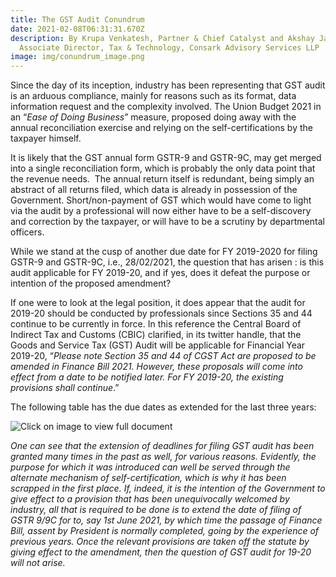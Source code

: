 ```yaml
---
title: The GST Audit Conundrum
date: 2021-02-08T06:31:31.670Z
description: By Krupa Venkatesh, Partner & Chief Catalyst and Akshay Jain,
  Associate Director, Tax & Technology, Consark Advisory Services LLP
image: img/conundrum_image.png
---
```

Since the day of its inception, industry has been representing that GST audit is an arduous compliance, mainly for reasons such as its format, data information request and the complexity involved. The Union Budget 2021 in an “*Ease of Doing Business*” measure, proposed doing away with the annual reconciliation exercise and relying on the self-certifications by the taxpayer himself. 

It is likely that the GST annual form GSTR-9 and GSTR-9C, may get merged into a single reconciliation form, which is probably the only data point that the revenue needs.  The annual return itself is redundant, being simply an abstract of all returns filed, which data is already in possession of the Government. Short/non-payment of GST which would have come to light via the audit by a professional will now either have to be a self-discovery and correction by the taxpayer, or will have to be a scrutiny by departmental officers. 

While we stand at the cusp of another due date for FY 2019-2020 for filing GSTR-9 and GSTR-9C, i.e., 28/02/2021, the question that has arisen : is this audit applicable for FY 2019-20, and if yes, does it defeat the purpose or intention of the proposed amendment?

If one were to look at the legal position, it does appear that the audit for 2019-20 should be conducted by professionals since Sections 35 and 44 continue to be currently in force. In this reference the Central Board of Indirect Tax and Customs (CBIC) clarified, in its twitter handle, that the Goods and Service Tax (GST) Audit will be applicable for Financial Year 2019-20, “*Please note Section 35 and 44 of CGST Act are proposed to be amended in Finance Bill 2021. However, these proposals will come into effect from a date to be notified later. For FY 2019-20, the existing provisions shall continue*.” 

The following table has the due dates as extended for the last three years:

![](img/screenshot-2021-02-08-at-12.38.50-pm.png "Click on image to view full document")

*One can see that the extension of deadlines for filing GST audit has been granted many times in the past as well, for various reasons. Evidently, the purpose for which it was introduced can well be served through the alternate mechanism of self-certification, which is why it has been scrapped in the first place. If, indeed, it is the intention of the Government to give effect to a provision that has been unequivocally welcomed by industry, all that is required to be done is to extend the date of filing of GSTR 9/9C for to, say 1st June 2021, by which time the passage of Finance Bill, assent by President is normally completed, going by the experience of previous years.  Once the relevant provisions are taken off the statute by giving effect to the amendment, then the question of GST audit for 19-20 will not arise.*